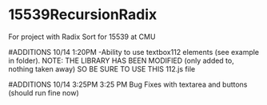 # 15539RecursionRadix
For project with Radix Sort for 15539 at CMU

#ADDITIONS 10/14 1:20PM
-Ability to use textbox112 elements (see example in folder). NOTE: THE LIBRARY HAS BEEN MODIFIED (only added to, nothing taken away) SO BE SURE TO USE THIS 112.js file


#ADDITIONS 10/14 3:25PM
3:25 PM Bug Fixes with textarea and buttons (should run fine now)
